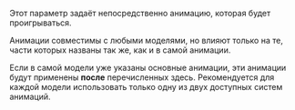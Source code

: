 Этот параметр задаёт непосредственно анимацию, которая будет проигрываться.

Анимации совместимы с любыми моделями, но влияют только на те, части которых названы так же,
как и в самой анимации.

Если в самой модели уже указаны основные анимации, эти анимации будут применены **после** перечисленных здесь. Рекомендуется для каждой модели использовать только одну из двух доступных систем анимаций.